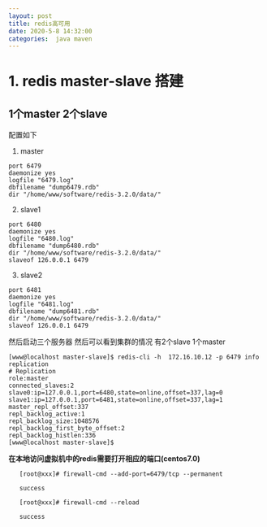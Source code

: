 ```yaml
---
layout: post
title: redis高可用
date: 2020-5-8 14:32:00
categories:  java maven
---
```


# 1. redis master-slave 搭建
## 1个master 2个slave
配置如下
1. master
```shell
port 6479
daemonize yes
logfile "6479.log" 
dbfilename "dump6479.rdb" 
dir "/home/www/software/redis-3.2.0/data/"
```

2. slave1
```shell
port 6480
daemonize yes
logfile "6480.log" 
dbfilename "dump6480.rdb" 
dir "/home/www/software/redis-3.2.0/data/"
slaveof 126.0.0.1 6479
```
3. slave2
```shell
port 6481
daemonize yes
logfile "6481.log" 
dbfilename "dump6481.rdb" 
dir "/home/www/software/redis-3.2.0/data/"
slaveof 126.0.0.1 6479
```


然后启动三个服务器
然后可以看到集群的情况 有2个slave 1个master
```shell
[www@localhost master-slave]$ redis-cli -h  172.16.10.12 -p 6479 info replication
# Replication
role:master
connected_slaves:2
slave0:ip=127.0.0.1,port=6480,state=online,offset=337,lag=0
slave1:ip=127.0.0.1,port=6481,state=online,offset=337,lag=1
master_repl_offset:337
repl_backlog_active:1
repl_backlog_size:1048576
repl_backlog_first_byte_offset:2
repl_backlog_histlen:336
[www@localhost master-slave]$ 

```


**在本地访问虚拟机中的redis需要打开相应的端口(centos7.0)**
```shell
   [root@xxx]# firewall-cmd --add-port=6479/tcp --permanent

   success

   [root@xxx]# firewall-cmd --reload

   success
```

